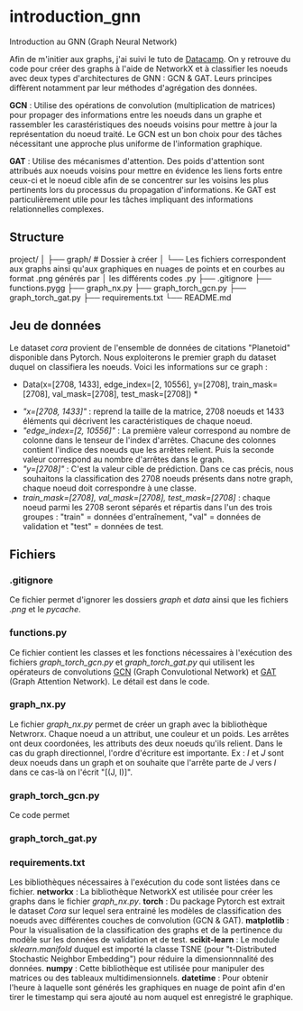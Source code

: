 # introduction_gnn
Introduction au GNN (Graph Neural Network)

Afin de m'initier aux graphs, j'ai suivi le tuto de [Datacamp](https://www.datacamp.com/tutorial/comprehensive-introduction-graph-neural-networks-gnns-tutorial). On y retrouve du code pour créer des graphs à l'aide de NetworkX et à classifier les noeuds avec deux types d'architectures de GNN : GCN & GAT. Leurs principes diffèrent notamment par leur méthodes d'agrégation des données.

**GCN** : Utilise des opérations de convolution (multiplication de matrices) pour propager des informations entre les noeuds dans un graphe et rassembler les carastéristiques des noeuds voisins pour mettre à jour la représentation du noeud traité. Le GCN est un bon choix pour des tâches nécessitant une approche plus uniforme de l'information graphique.

**GAT** : Utilise des mécanismes d'attention. Des poids d'attention sont attribués aux noeuds voisins pour mettre en évidence les liens forts entre ceux-ci et le noeud cible afin de se concentrer sur les voisins les plus pertinents lors du processus du propagation d'informations. Ke GAT est particulièrement utile pour les tâches impliquant des informations relationnelles complexes.

## Structure
project/
│
├── graph/ # Dossier à créer
│   └── Les fichiers correspondent aux graphs ainsi qu'aux graphiques en nuages de points et en courbes au format .png générés par
│       les différents codes .py
├── .gitignore
├── functions.pygg
├── graph_nx.py
├── graph_torch_gcn.py
├── graph_torch_gat.py
├── requirements.txt
└── README.md

## Jeu de données
Le dataset *cora* provient de l'ensemble de données de citations "Planetoid" disponible dans Pytorch. Nous exploiterons le premier graph du dataset duquel on classifiera les noeuds. 
Voici les informations sur ce graph : 
* Data(x=[2708, 1433], edge_index=[2, 10556], y=[2708], train_mask=[2708], val_mask=[2708], test_mask=[2708]) *
- *"x=[2708, 1433]"* : reprend la taille de la matrice, 2708 noeuds et 1433 éléments qui décrivent les caractéristiques de chaque noeud.
- *"edge_index=[2, 10556]"* : La première valeur correspond au nombre de colonne dans le tenseur de l'index d'arrêtes. Chacune des colonnes contient l'indice des noeuds que les arrêtes relient. Puis la seconde valeur correspond au nombre d'arrêtes dans le graph.
- *"y=[2708]"* : C'est la valeur cible de prédiction. Dans ce cas précis, nous souhaitons la classification des 2708 noeuds présents dans notre graph, chaque noeud doit correspondre à une classe.
- *train_mask=[2708], val_mask=[2708], test_mask=[2708]* : chaque noeud parmi les 2708 seront séparés et répartis dans l'un des trois groupes :
"train" = données d'entraînement, "val" = données de validation et "test" = données de test.

## Fichiers 

### **.gitignore**
Ce fichier permet d'ignorer les dossiers *graph* et *data* ainsi que les fichiers *.png* et le *pycache*.

### **functions.py**
Ce fichier contient les classes et les fonctions nécessaires à l'exécution des fichiers *graph_torch_gcn.py* et *graph_torch_gat.py* qui utilisent les opérateurs de convolutions [GCN](https://arxiv.org/abs/1609.02907) (Graph Convulotional Network) et [GAT](https://arxiv.org/abs/1710.10903) (Graph Attention Network). Le détail est dans le code.

### **graph_nx.py**
Le fichier *graph_nx.py* permet de créer un graph avec la bibliothèque Netwrorx. Chaque noeud a un attribut, une couleur et un poids. Les arrêtes ont deux coordonées, les attributs des deux noeuds qu'ils relient. Dans le cas du graph directionnel, l'ordre d'écriture est importante. Ex : *I* et *J* sont deux noeuds dans un graph et on souhaite que l'arrête parte de *J* vers *I* dans ce cas-là on l'écrit "[(J, I)]". 

### **graph_torch_gcn.py**
Ce code permet

### **graph_torch_gat.py**

### **requirements.txt**

Les bibliothèques nécessaires à l'exécution du code sont listées dans ce fichier. 
**networkx** : La bibliothèque NetworkX est utilisée pour créer les graphs dans le fichier *graph_nx.py*.
**torch** : Du package Pytorch est extrait le dataset *Cora* sur lequel sera entrainé les modèles de classification des noeuds avec différentes couches de convolution (GCN & GAT).
**matplotlib** : Pour la visualisation de la classification des graphs et de la pertinence du modèle sur les données de validation et de test.
**scikit-learn** : Le module *sklearn.manifold* duquel est importé la classe TSNE (pour "t-Distributed Stochastic Neighbor Embedding") pour réduire la dimensionnnalité des données.
**numpy** : Cette bibliothèque est utilisée pour manipuler des matrices ou des tableaux multidimensionnels.
**datetime** : Pour obtenir l'heure à laquelle sont générés les graphiques en nuage de point afin d'en tirer le timestamp qui sera ajouté au nom auquel est enregistré le graphique.